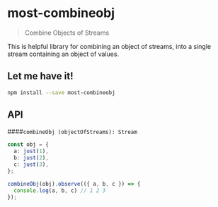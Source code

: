 # most-combineobj

> Combine Objects of Streams

This is helpful library for combining an object of streams, into a single
stream containing an object of values.

## Let me have it!
```sh
npm install --save most-combineobj
```

## API

####`combineObj (objectOfStreams): Stream`

```typescript
const obj = {
  a: just(1),
  b: just(2),
  c: just(3),
};

combineObj(obj).observe(({ a, b, c }) => {
  console.log(a, b, c) // 1 2 3
});
```